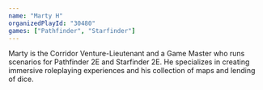 ```yaml
---
name: "Marty H"
organizedPlayId: "30480"
games: ["Pathfinder", "Starfinder"]
---
```


Marty is the Corridor Venture-Lieutenant and a Game Master who runs scenarios for Pathfinder 2E and Starfinder 2E. He specializes in creating immersive roleplaying experiences and his collection of maps and lending of dice.